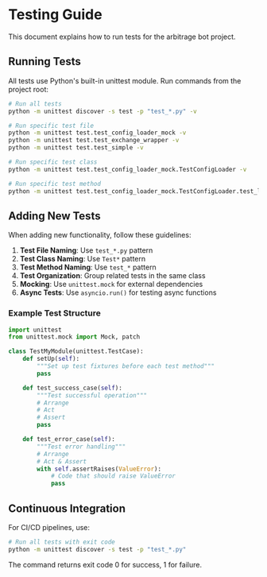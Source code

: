# Testing Guide

This document explains how to run tests for the arbitrage bot project.

## Running Tests

All tests use Python's built-in unittest module. Run commands from the project root:

```bash
# Run all tests
python -m unittest discover -s test -p "test_*.py" -v

# Run specific test file
python -m unittest test.test_config_loader_mock -v
python -m unittest test.test_exchange_wrapper -v
python -m unittest test.test_simple -v

# Run specific test class
python -m unittest test.test_config_loader_mock.TestConfigLoader -v

# Run specific test method
python -m unittest test.test_config_loader_mock.TestConfigLoader.test_load_config_success -v
```

## Adding New Tests

When adding new functionality, follow these guidelines:

1. **Test File Naming**: Use `test_*.py` pattern
2. **Test Class Naming**: Use `Test*` pattern
3. **Test Method Naming**: Use `test_*` pattern
4. **Test Organization**: Group related tests in the same class
5. **Mocking**: Use `unittest.mock` for external dependencies
6. **Async Tests**: Use `asyncio.run()` for testing async functions

### Example Test Structure

```python
import unittest
from unittest.mock import Mock, patch

class TestMyModule(unittest.TestCase):
    def setUp(self):
        """Set up test fixtures before each test method"""
        pass

    def test_success_case(self):
        """Test successful operation"""
        # Arrange
        # Act
        # Assert
        pass

    def test_error_case(self):
        """Test error handling"""
        # Arrange
        # Act & Assert
        with self.assertRaises(ValueError):
            # Code that should raise ValueError
            pass
```

## Continuous Integration

For CI/CD pipelines, use:

```bash
# Run all tests with exit code
python -m unittest discover -s test -p "test_*.py"
```

The command returns exit code 0 for success, 1 for failure.